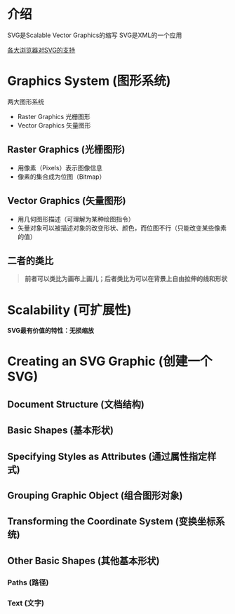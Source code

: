 # 介绍
SVG是Scalable Vector Graphics的缩写
SVG是XML的一个应用

[各大浏览器对SVG的支持](https://caniuse.com/#feat=mdn-svg_elements_svg)

# Graphics System (图形系统)

两大图形系统
- Raster Graphics 光栅图形
- Vector Graphics 矢量图形

## Raster Graphics (光栅图形)

- 用像素（Pixels）表示图像信息
- 像素的集合成为位图（Bitmap）

## Vector Graphics (矢量图形)

- 用几何图形描述（可理解为某种绘图指令）
- 矢量对象可以被描述对象的改变形状、颜色，而位图不行（只能改变某些像素的值）

## 二者的类比

> **前者可以类比为画布上画儿；后者类比为可以在背景上自由拉伸的线和形状**

# Scalability (可扩展性)

**SVG最有价值的特性：无损缩放**

# Creating an SVG Graphic (创建一个SVG)

## Document Structure (文档结构)

## Basic Shapes (基本形状)

## Specifying Styles as Attributes (通过属性指定样式)

## Grouping Graphic Object (组合图形对象)

## Transforming the Coordinate System (变换坐标系统)

## Other Basic Shapes (其他基本形状)

### Paths (路径)

### Text (文字)
